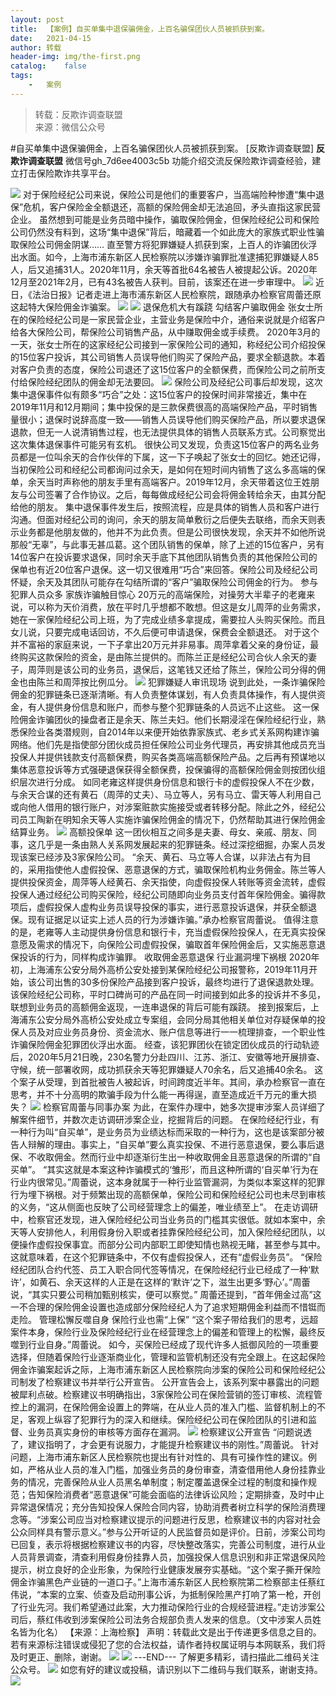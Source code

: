 ```yaml
---
layout:	post
title:	【案例】自买单集中退保骗佣金，上百名骗保团伙人员被抓获到案。
date:	2021-04-15
author:	转载
header-img:	img/the-first.png
catalog:	false
tags:
	-	案例
---
```


<blockquote><p>转载：反欺诈调查联盟<br>
来源：微信公众号</p></blockquote>

#自买单集中退保骗佣金，上百名骗保团伙人员被抓获到案。
[反欺诈调查联盟]
**反欺诈调查联盟**
微信号gh_7d6ee4003c5b
功能介绍交流反保险欺诈调查经验，建立打击保险欺诈共享平台。

![]({{site.baseurl}}/postimg/L6usUGPiatBQB3LRknjXAuJGibbusl1S4ZwTh8hUlBTD3fficApPN3Giad5MqwHTrbQUsD8TiaQL8iaTFujkvzLq5lkg.jpeg)
对于保险经纪公司来说，保险公司是他们的重要客户，当高端险种惨遭“集中退保”危机，客户保险金全额退还，高额的保险佣金却无法追回，矛头直指这家民营企业。
虽然想到可能是业务员暗中操作，骗取保险佣金，但保险经纪公司和保险公司仍然没有料到，这场“集中退保”背后，暗藏着一个如此庞大的家族式职业性骗取保险公司佣金阴谋……
直至警方将犯罪嫌疑人抓获到案，上百人的诈骗团伙浮出水面。如今，上海市浦东新区人民检察院以涉嫌诈骗罪批准逮捕犯罪嫌疑人85人，后又追捕31人。2020年11月，余天等首批64名被告人被提起公诉。2020年12月至2021年2月，已有43名被告人获判。目前，该案还在进一步审理中。
![]({{site.baseurl}}/postimg/L6usUGPiatBQB3LRknjXAuJGibbusl1S4Zxys4kG2DLG18K5Sy3x1AXFHhZvsam6rMQGfzcia0ZqjHWyHbBtoq4Dw.jpeg)
近日，《法治日报》记者走进上海市浦东新区人民检察院，跟随承办检察官周蕾还原这起特大保险佣金诈骗案。
![]({{site.baseurl}}/postimg/L6usUGPiatBQB3LRknjXAuJGibbusl1S4Z3CXTweyhTgWsBWpIDr7okqdibZafRTlPCUIkU72TPsMqY7Lja1Zdktg.jpeg)
![]({{site.baseurl}}/postimg/L6usUGPiatBQB3LRknjXAuJGibbusl1S4ZsY2L2hjd7GFU935mBGUuy6fTZTp3yIichvpA0rZDa3hLk9zOL4Curfg.jpeg)
退保危机大有蹊跷
勾结客户骗取佣金
张女士所在的保险经纪公司是一家民营企业，主营业务是保险中介，通俗来说就是介绍客户给各大保险公司，帮保险公司销售产品，从中赚取佣金或手续费。
2020年3月的一天，张女士所在的这家经纪公司接到一家保险公司的通知，称经纪公司介绍投保的15位客户投诉，其公司销售人员误导他们购买了保险产品，要求全额退款。本着对客户负责的态度，保险公司退还了这15位客户的全额保费，而保险公司之前所支付给保险经纪团队的佣金却无法要回。
![]({{site.baseurl}}/postimg/L6usUGPiatBQB3LRknjXAuJGibbusl1S4ZDdOY0ickdZVbMRgcSZp9QDJGchNPF1IA6he9WribJ3Bo2edEuvPZibvGw.jpeg)
保险公司及经纪公司事后却发现，这次集中退保事件似有颇多“巧合”之处：这15位客户的投保时间非常接近，集中在2019年11月和12月期间；集中投保的是三款保费很高的高端保险产品，平时销售量很小；退保时说辞高度一致——销售人员误导他们购买保险产品，所以要求退保退款，但无一人说清销售过程，也无法提供具体的销售人员联系方式。公司察觉出这次集体退保事件可能另有玄机。
很快公司又发现，负责这15位客户的两名业务员都是一位叫余天的合作伙伴的下属，这一下子唤起了张女士的回忆。她还记得，当初保险公司和经纪公司都询问过余天，是如何在短时间内销售了这么多高端的保单，余天当时声称他的朋友手里有高端客户。2019年12月，余天带着这位王姓朋友与公司签署了合作协议。之后，每每做成经纪公司会将佣金转给余天，由其分配给他的朋友。
集中退保事件发生后，按照流程，应是具体的销售人员和客户进行沟通。但面对经纪公司的询问，余天的朋友简单敷衍之后便失去联络，而余天则表示业务都是他朋友做的，他并不为此负责。但是公司很快发现，余天并不如他所说那般“无辜”，与此事无甚瓜葛。这个团队销售的保单，除了上述的15位客户，另有14位客户在投诉要求退保，同时余天手底下其他团队销售负责的其他保险公司的保单也有近20位客户退保。这一切又很难用“巧合”来回答。保险公司及经纪公司怀疑，余天及其团队可能存在勾结所谓的“客户”骗取保险公司佣金的行为。
参与犯罪人员众多
家族诈骗触目惊心
20万元的高端保险，对操劳大半辈子的老雍来说，可以称为天价消费，放在平时几乎想都不敢想。但这是女儿周萍的业务需求，她在一家保险经纪公司上班，为了完成业绩多拿提成，需要拉人头购买保险。而且女儿说，只要完成电话回访，不久后便可申请退保，保费会全额退还。
对于这个并不富裕的家庭来说，一下子拿出20万元并非易事。周萍拿着父亲的身份证，最终购买这款保险的资金，是由陈兰提供的。而陈兰正是经纪公司合伙人余天的妻子，周萍则是该公司的业务员，退保后，这笔钱又还给了陈兰，保险公司分得的佣金也由陈兰和周萍按比例瓜分。
![]({{site.baseurl}}/postimg/L6usUGPiatBQB3LRknjXAuJGibbusl1S4ZGEibqt1juiayl7rYClOqiaQKCH2iaJhjlcaibctyyu7icChvmKibgG5X4t1ZQ.jpeg)
犯罪嫌疑人审讯现场
说到此处，一条诈骗保险佣金的犯罪链条已逐渐清晰。有人负责整体谋划，有人负责具体操作，有人提供资金，有人提供身份信息和账户，而参与整个犯罪链条的人员远不止这些。
这一保险佣金诈骗团伙的操盘者正是余天、陈兰夫妇。他们长期浸淫在保险经纪行业，熟悉保险业各类潜规则，自2014年以来便开始依靠家族式、老乡式关系网构建诈骗网络。他们先是指使部分团伙成员担任保险公司业务代理员，再安排其他成员充当投保人并提供钱款支付高额保费，购买各类高端高额保险产品。之后再有预谋地以集体恶意投诉等方式强硬退保获得全额保费，投保骗得的高额保险佣金则按团伙组织层次进行分成。
如同老雍这样提供身份信息和银行卡的虚假投保人不在少数，与余天合谋的还有黄石（周萍的丈夫）、马立等人，另有马立、雷天等人利用自己或向他人借用的银行账户，对涉案赃款实施接受或者转移分配。除此之外，经纪公司员工陶新在明知余天等人实施诈骗保险佣金的情况下，仍然帮助其进行保险佣金结算业务。
![]({{site.baseurl}}/postimg/L6usUGPiatBQB3LRknjXAuJGibbusl1S4ZfdgATGSNUdnC0luqTuo5skWuWLjlVwEYPEJ7PaPTXbWOwh0UdFYztQ.jpeg)
高额投保单
这一团伙相互之间多是夫妻、母女、亲戚、朋友、同事，这几乎是一条由熟人关系网发展起来的犯罪链条。经过深挖细掘，办案人员发现该案已经涉及3家保险公司。
“余天、黄石、马立等人合谋，以非法占有为目的，采用指使他人虚假投保、恶意退保的方式，骗取保险机构业务佣金。陈兰等人提供投保资金，周萍等人经黄石、余天指使，向虚假投保人转账等资金流转，虚假投保人通过经纪公司购买保险，经纪公司随即向业务员支付首年保险佣金。骗得款项后，虚假投保人虚构业务员误导投保的事实，进行恶意投诉退保，并获全额退保。现有证据足以证实上述人员的行为涉嫌诈骗。”承办检察官周蕾说。
值得注意的是，老雍等人主动提供身份信息和银行卡，充当虚假保险投保人，在无真实投保意愿及需求的情况下，向保险公司虚假投保，骗取首年保险佣金后，又实施恶意退保投诉的行为，同样构成诈骗罪。
收取佣金恶意退保
行业漏洞埋下祸根
2020年初，上海浦东公安分局外高桥公安处接到某保险经纪公司报警称，2019年11月开始，该公司出售的30多份保险产品接到客户投诉，最终均进行了退保退款处理。该保险经纪公司称，平时口碑尚可的产品在同一时间接到如此多的投诉并不多见，联想到业务员的高额佣金返现，一连串退保的背后可能有蹊跷。
接到报案后，上海浦东公安分局外高桥公安处成立专案组，会同分局其他相关单位对存疑保单的投保人员及对应业务员身份、资金流水、账户信息等进行一一梳理排查，一个职业性诈骗保险佣金犯罪团伙浮出水面。
经查，该犯罪团伙在锁定团伙成员的行动轨迹后，2020年5月21日晚，230名警力分赴四川、江苏、浙江、安徽等地开展排查、守候，统一部署收网，成功抓获余天等犯罪嫌疑人70余名，后又追捕40余名。
这个案子从受理，到首批被告人被起诉，时间跨度近半年。其间，承办检察官一直在思考，并不十分高明的欺骗手段为什么能一再得逞，直至造成近千万元的重大损失？
![]({{site.baseurl}}/postimg/L6usUGPiatBQB3LRknjXAuJGibbusl1S4ZTRS9HhaoJE3DNgoz3lGjcsxUGIrR1eiatfs5vru0x47FOtPeGX8x35g.jpeg)
检察官周蕾与同事办案
为此，在案件办理中，她多次提审涉案人员详细了解案件细节，并数次走访调研涉案企业，挖掘背后的问题。
在保险经纪行业，有一种行为叫“自买单”，是业务员为业绩达标而采取的一种行为，这也是该案部分被告人辩解的理由。事实上，“自买单”要么真实投保、不进行恶意退保，要么事后退保、不收取佣金。然而行业中却逐渐衍生出一种收取佣金且恶意退保的所谓的“自买单”。
“其实这就是本案这种诈骗模式的‘雏形’，而且这种所谓的‘自买单’行为在行业内很常见。”周蕾说，这本身就属于一种行业监管漏洞，为类似本案这样的犯罪行为埋下祸根。对于频繁出现的高额保单，保险公司和保险经纪公司也未尽到审核的义务，“这从侧面也反映了公司经营理念上的偏差，唯业绩至上”。
在走访调研中，检察官还发现，进入保险经纪公司当业务员的门槛其实很低。就如本案中，余天等人安排他人，利用假身份入职或者挂靠保险经纪公司，加入保险经纪团队，以便操作虚假投保事宜。而部分公司内部职工即使知情也熟视无睹，甚至参与其中。这就意味着，在这个犯罪链条中，不仅有虚假投保人，还有“虚假业务员”。
“保险经纪团队合约代签、员工入职合同代签等情况，在保险经纪行业已经成了一种‘默许’，如黄石、余天这样的人正是在这样的‘默许’之下，滋生出更多‘野心’。”周蕾说，“其实只要公司稍加甄别核实，便可以察觉。”
周蕾还提到，“首年佣金过高”这一不合理的保险佣金设置也造成部分保险经纪人为了追求短期佣金利益而不惜铤而走险。
管理松懈反噬自身
保险行业也需“上保”
“这个案子带给我们的思考，远超案件本身，保险行业及保险经纪行业在经营理念上的偏差和管理上的松懈，最终反噬到行业自身。”周蕾说。
如今，买保险已经成了现代许多人抵御风险的一项重要选择，但随着保险行业逐渐商业化，管理和监管机制还没有完全跟上。在这起保险佣金诈骗案起诉之际，上海市浦东新区人民检察院向涉案的保险公司和保险经纪公司制发了检察建议书并举行公开宣告。
公开宣告会上，该系列案中暴露出的问题被犀利点破。检察建议书明确指出，3家保险公司在保险营销的签订审核、流程管控上的漏洞，在保险佣金设置上的弊端，在从业人员的准入门槛、监督机制上的不足，客观上纵容了犯罪行为的深入和继续。保险经纪公司在保险团队的引进和监督、业务员真实身份的审核等方面存在漏洞。
![]({{site.baseurl}}/postimg/L6usUGPiatBQB3LRknjXAuJGibbusl1S4Z6HhlVRpiaWPgWAcUmzoG19DQbVVqGqjjEDcD8p0Jr8oQINaLbEhXSEA.jpeg)
检察建议公开宣告
“问题说透了，建议指明了，才会更有说服力，才能提升检察建议书的刚性。”周蕾说。
针对问题，上海市浦东新区人民检察院也提出有针对性的、具有可操作性的建议。例如，严格从业人员的准入门槛，加强业务员的身份审查，清查借用他人身份挂靠业务的情况，完善保险从业人员黑名单制度；制定覆盖退保全过程的制度和操作规范；告知保险消费者“恶意退保”可能会面临的法律诉讼风险；定期排查，及时中止异常退保情况；充分告知投保人保险合同内容，协助消费者树立科学的保险消费理念等。“涉案公司应当对检察建议提示的问题进行反思，检察建议书的内容对社会公众同样具有警示意义。”参与公开听证的人民监督员如是评价。日前，涉案公司均已回复，表示将根据检察建议书的内容，尽快整改落实，完善公司制度，进行从业人员背景调查，清查利用假身份挂靠人员，加强投保人信息识别和非正常退保风险提示，树立良好的企业形象，为保险行业健康发展夯实基础。“这个案子撕开保险佣金诈骗黑色产业链的一道口子。”上海市浦东新区人民检察院第二检察部主任蔡红伟说，“本案的立案、侦查及启动刑事公诉，为抵制保险黑产打响了第一枪，开创了行业先河。我们希望通过此案，大力推动保险行业的合规经营进程。”走访涉案公司后，蔡红伟收到涉案保险公司法务合规部负责人发来的信息。（文中涉案人员姓名皆为化名）
【来源：上海检察】
声明：转载此文是出于传递更多信息之目的。若有来源标注错误或侵犯了您的合法权益，请作者持权属证明与本网联系，我们将及时更正、删除，谢谢。
![]({{site.baseurl}}/postimg/L6usUGPiatBQB3LRknjXAuJGibbusl1S4ZlJWVTPBQbMAutfVF3V55P7wySB0uS0abkF9N6hNNqgtmCel9iapeibgg.jpeg)
![]({{site.baseurl}}/postimg/L6usUGPiatBQB3LRknjXAuJGibbusl1S4Zb5nSkDFskKyeue0JAuEibE4UhyQf0g0o1ZGSgyMnh71V8Q5342sos3Q.jpeg)
\---END---
了解更多精彩，请扫描此二维码关注公众号。
![]({{site.baseurl}}/postimg/L6usUGPiatBQB3LRknjXAuJGibbusl1S4ZoUbNGicNs9RuOjJE50TfG4unQicJIF7Pu1TPiaMlaDK6pHysCVazDsYWA.jpeg)
如您有好的建议或投稿，请识别以下二维码与我们联系，谢谢支持。
![]({{site.baseurl}}/postimg/L6usUGPiatBQB3LRknjXAuJGibbusl1S4ZVXSibLk9aYlbGI4NwSjOD5SOIypjZeQkeuxRxMkeibRRUxDGGbXeQb2w.jpeg)
